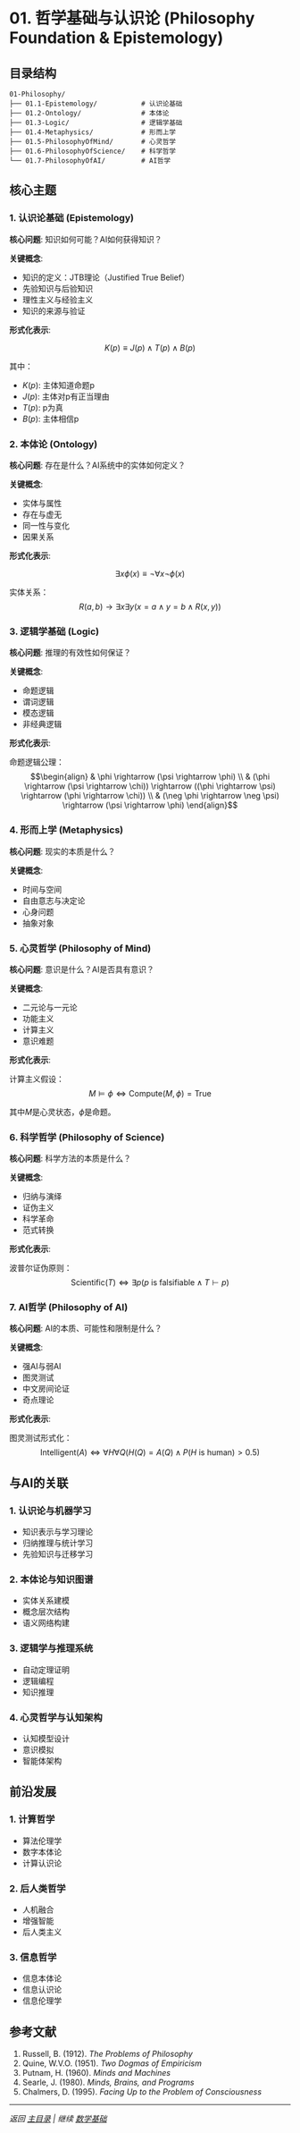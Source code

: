 # 01. 哲学基础与认识论 (Philosophy Foundation & Epistemology)

## 目录结构

```text
01-Philosophy/
├── 01.1-Epistemology/           # 认识论基础
├── 01.2-Ontology/               # 本体论
├── 01.3-Logic/                  # 逻辑学基础
├── 01.4-Metaphysics/            # 形而上学
├── 01.5-PhilosophyOfMind/       # 心灵哲学
├── 01.6-PhilosophyOfScience/    # 科学哲学
└── 01.7-PhilosophyOfAI/         # AI哲学
```

## 核心主题

### 1. 认识论基础 (Epistemology)

**核心问题**: 知识如何可能？AI如何获得知识？

**关键概念**:

- 知识的定义：JTB理论（Justified True Belief）
- 先验知识与后验知识
- 理性主义与经验主义
- 知识的来源与验证

**形式化表示**:

$$K(p) \equiv J(p) \land T(p) \land B(p)$$

其中：

- $K(p)$: 主体知道命题p
- $J(p)$: 主体对p有正当理由
- $T(p)$: p为真
- $B(p)$: 主体相信p

### 2. 本体论 (Ontology)

**核心问题**: 存在是什么？AI系统中的实体如何定义？

**关键概念**:

- 实体与属性
- 存在与虚无
- 同一性与变化
- 因果关系

**形式化表示**:

$$\exists x \phi(x) \equiv \neg \forall x \neg \phi(x)$$

实体关系：
$$R(a,b) \rightarrow \exists x \exists y (x = a \land y = b \land R(x,y))$$

### 3. 逻辑学基础 (Logic)

**核心问题**: 推理的有效性如何保证？

**关键概念**:

- 命题逻辑
- 谓词逻辑
- 模态逻辑
- 非经典逻辑

**形式化表示**:

命题逻辑公理：
$$\begin{align}
& \phi \rightarrow (\psi \rightarrow \phi) \\
& (\phi \rightarrow (\psi \rightarrow \chi)) \rightarrow ((\phi \rightarrow \psi) \rightarrow (\phi \rightarrow \chi)) \\
& (\neg \phi \rightarrow \neg \psi) \rightarrow (\psi \rightarrow \phi)
\end{align}$$

### 4. 形而上学 (Metaphysics)

**核心问题**: 现实的本质是什么？

**关键概念**:
- 时间与空间
- 自由意志与决定论
- 心身问题
- 抽象对象

### 5. 心灵哲学 (Philosophy of Mind)

**核心问题**: 意识是什么？AI是否具有意识？

**关键概念**:
- 二元论与一元论
- 功能主义
- 计算主义
- 意识难题

**形式化表示**:

计算主义假设：
$$M \models \phi \iff \text{Compute}(M, \phi) = \text{True}$$

其中$M$是心灵状态，$\phi$是命题。

### 6. 科学哲学 (Philosophy of Science)

**核心问题**: 科学方法的本质是什么？

**关键概念**:
- 归纳与演绎
- 证伪主义
- 科学革命
- 范式转换

**形式化表示**:

波普尔证伪原则：
$$\text{Scientific}(T) \iff \exists p (p \text{ is falsifiable} \land T \vdash p)$$

### 7. AI哲学 (Philosophy of AI)

**核心问题**: AI的本质、可能性和限制是什么？

**关键概念**:
- 强AI与弱AI
- 图灵测试
- 中文房间论证
- 奇点理论

**形式化表示**:

图灵测试形式化：
$$\text{Intelligent}(A) \iff \forall H \forall Q (H(Q) = A(Q) \land P(H \text{ is human}) > 0.5)$$

## 与AI的关联

### 1. 认识论与机器学习
- 知识表示与学习理论
- 归纳推理与统计学习
- 先验知识与迁移学习

### 2. 本体论与知识图谱
- 实体关系建模
- 概念层次结构
- 语义网络构建

### 3. 逻辑学与推理系统
- 自动定理证明
- 逻辑编程
- 知识推理

### 4. 心灵哲学与认知架构
- 认知模型设计
- 意识模拟
- 智能体架构

## 前沿发展

### 1. 计算哲学
- 算法伦理学
- 数字本体论
- 计算认识论

### 2. 后人类哲学
- 人机融合
- 增强智能
- 后人类主义

### 3. 信息哲学
- 信息本体论
- 信息认识论
- 信息伦理学

## 参考文献

1. Russell, B. (1912). *The Problems of Philosophy*
2. Quine, W.V.O. (1951). *Two Dogmas of Empiricism*
3. Putnam, H. (1960). *Minds and Machines*
4. Searle, J. (1980). *Minds, Brains, and Programs*
5. Chalmers, D. (1995). *Facing Up to the Problem of Consciousness*

---

*返回 [主目录](../README.md) | 继续 [数学基础](../02-Mathematics/README.md)*
